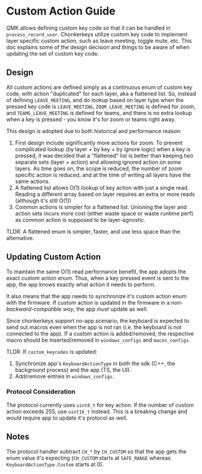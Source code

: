 # Custom Action Guide

QMK allows defining custom key code so that it can be handled in `process_record_user`. Chonkerkeys utilize custom key code to implement layer specific custom action, such as leave meeting, toggle mute, etc. This doc explains some of the design decision and things to be aware of when updating the set of custom key code.

## Design

All custom actions are defined simply as a continuous enum of custom key code, with action "duplicated" for each layer, aka a flattened list. So, instead of defining `LEAVE_MEETING`, and do lookup based on layer type when the pressed key code is `LEAVE_MEETING`,  `ZOOM_LEAVE_MEETING` is defined for zoom, and `TEAMS_LEAVE_MEETING` is defined for teams, and there is no extra lookup when a key is pressed - you know it's for zoom or teams right away. 

This design is adopted due to both historical and performance reason:

1. First design include significantly more actions for zoom. To prevent complicated lookup (by layer + by key + by ignore logic) when a key is pressed, it was decided that a "flattened" list is better than keeping two separate sets (layer + action) and allowing ignored action on some layers. As time goes on, the scope is reduced, the number of zoom specific action is reduced, and at the time of writing all layers have the same actions.
2. A flattened list allows O(1) lookup of key action with just a single read. Reading a different array based on layer requires an extra or more reads (although it's still O(1))
3. Common actions is simpler for a flattened list. Unioning the layer and action sets incurs more cost (either waste space or waste runtime perf) as common action is supposed to be layer-agnostic.

TLDR: A flattened enum is simpler, faster, and use less space than the alternative.

## Updating Custom Action

To maintain the same O(1) read performance benefit, the app adopts the exact custom action enum. Thus, when a key pressed event is sent to the app, the app knows exactly what action it needs to perform.

It also means that the app needs to synchronize it's custom action enum with the firmware. If custom action is updated in the firmware in a _non-backward-compatible way_, the app _must_ update as well.

Since chonkerkeys support no-app scenario, the keyboard is expected to send out macros even when the app is not ran (i.e. the keyboard is not connected to the app). If a custom action is added/removed, the respective macro should be inserted/removed in `windows_configs` and `macos_configs`.

TLDR:
If `custom_keycodes` is updated:
1. Synchronize app's `KeyboardActionType` in both the sdk (C++, the background process) and the app (TS, the UI).
2. Add/remove entries in `windows_configs`.

### Protocol Consideration

The protocol currently uses `uint8_t` for key action. If the number of custom action exceeds 255, use `uint16_t` instead. This is a breaking change and would require app to update it's protocol as well.

## Notes

The protocol handler subtract `CH_*` by `CH_CUSTOM` so that the app gets the enum value it's expecting (`CH_CUSTOM` starts at `SAFE_RANGE` whereas `KeyboardActionType.Custom` starts at 0).
